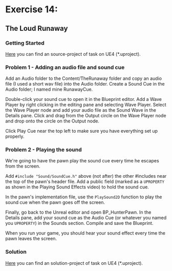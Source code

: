 # Exercise 14:

## The Loud Runaway

### Getting Started

[Here](/Course_3_Class_Development/Module_1/1_Gravity/Source/Gravity.uproject) you can find an source-project of task on UE4 (*.uproject).

### Problem 1 - Adding an audio file and sound cue

Add an Audio folder to the Content/TheRunaway folder and copy an audio file (I used a short wav file) into the Audio folder. Create a Sound Cue in the Audio folder; I named mine RunawayCue. 

Double-click your sound cue to open it in the Blueprint editor. Add a Wave Player by right clicking in the editing pane and selecting Wave Player. Select the Wave Player node and add your audio file as the Sound Wave in the Details pane. Click and drag from the Output circle on the Wave Player node and drop onto the circle on the Output node.

Click Play Cue near the top left to make sure you have everything set up properly.

### Problem 2 - Playing the sound

We're going to have the pawn play the sound cue every time he escapes from the screen. 

Add `#include "Sound/SoundCue.h"` above (not after) the other #includes near the top of the pawn's header file. Add a public field (marked as a `UPROPERTY` as shown in the Playing Sound Effects video) to hold the sound cue.

In the pawn's implementation file, use the `PlaySound2D` function to play the sound cue when the pawn goes off the screen.

Finally, go back to the Unreal editor and open BP_HunterPawn. In the Details pane, add your sound cue as the Audio Cue (or whatever you named you `UPROPERTY`) in the Sounds section. Compile and save the Blueprint.

When you run your game, you should hear your sound effect every time the pawn leaves the screen.

### Solution
[Here](/Course_3_Class_Development/Module_4/3_The_Loud_Runway/Solution/TheRunaway.uproject) you can find an solution-project of task on UE4 (*.uproject).